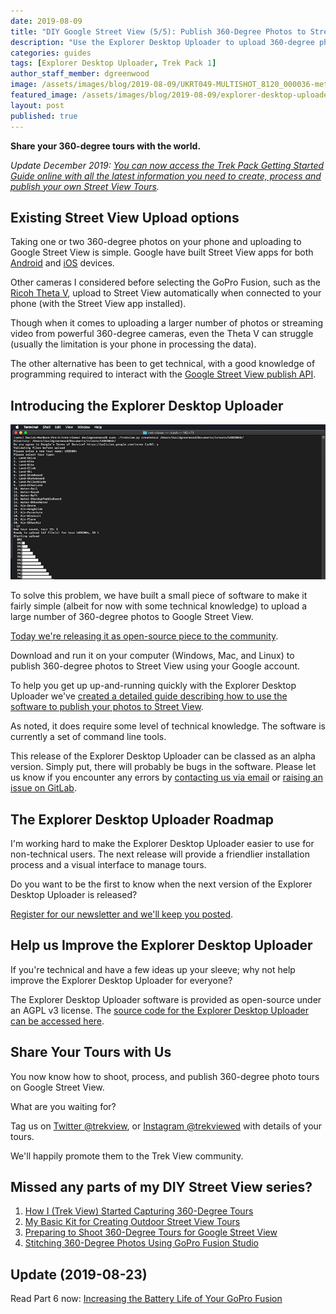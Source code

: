 ```yaml
---
date: 2019-08-09
title: "DIY Google Street View (5/5): Publish 360-Degree Photos to Street View"
description: "Use the Explorer Desktop Uploader to upload 360-degree photo tours to Google Street View from your computer."
categories: guides
tags: [Explorer Desktop Uploader, Trek Pack 1]
author_staff_member: dgreenwood
image: /assets/images/blog/2019-08-09/UKRT049-MULTISHOT_8120_000036-meta.jpg
featured_image: /assets/images/blog/2019-08-09/explorer-desktop-uploader-command-line-tools-example.jpg
layout: post
published: true
---
```


**Share your 360-degree tours with the world.**

_Update December 2019: [You can now access the Trek Pack Getting Started Guide online with all the latest information you need to create, process and publish your own Street View Tours](/tools/trek-pack)._

## Existing Street View Upload options

Taking one or two 360-degree photos on your phone and uploading to Google Street View is simple. Google have built Street View apps for both [Android](https://play.google.com/store/apps/details?id=com.google.android.street) and [iOS](https://apps.apple.com/gb/app/google-street-view/id904418768) devices.

Other cameras I considered before selecting the GoPro Fusion, such as the [Ricoh Theta V](https://theta360.com/en/about/theta/v.html), upload to Street View automatically when connected to your phone (with the Street View app installed).

Though when it comes to uploading a larger number of photos or streaming video from powerful 360-degree cameras, even the Theta V can struggle (usually the limitation is your phone in processing the data).

The other alternative has been to get technical, with a good knowledge of programming required to interact with the [Google Street View publish API](https://developers.google.com/streetview/publish/).

## Introducing the Explorer Desktop Uploader

<img class="img-fluid" src="/assets/images/blog/2019-08-09/explorer-desktop-uploader-command-line-tools-example.jpg" alt="Trek View  Explorer Desktop Uploader CLI Example" title="Trek View Explorer Desktop Uploader CLI Example" />

To solve this problem, we have built a small piece of software to make it fairly simple (albeit for now with some technical knowledge) to upload a large number of 360-degree photos to Google Street View.

[Today we're releasing it as open-source piece to the community](https://gitlab.com/trekview/explorer-desktop-uploader).

Download and run it on your computer (Windows, Mac, and Linux) to publish 360-degree photos to Street View using your Google account.

To help you get up up-and-running quickly with the Explorer Desktop Uploader we've [created a detailed guide describing how to use the software to publish your photos to Street View](https://gitlab.com/trekview/explorer-desktop-uploader/-/wikis/home).

As noted, it does require some level of technical knowledge. The software is currently a set of command line tools.

This release of the Explorer Desktop Uploader can be classed as an alpha version. Simply put, there will probably be bugs in the software. Please let us know if you encounter any errors by [contacting us via email](/contact) or [raising an issue on GitLab](https://gitlab.com/trekview/explorer-desktop-uploader/issues).

## The Explorer Desktop Uploader Roadmap

I'm working hard to make the Explorer Desktop Uploader easier to use for non-technical users. The next release will provide a friendlier installation process and a visual interface to manage tours.

Do you want to be the first to know when the next version of the Explorer Desktop Uploader is released?

[Register for our newsletter and we'll keep you posted](/subscribe).

## Help us Improve the Explorer Desktop Uploader

If you're technical and have a few ideas up your sleeve; why not help improve the Explorer Desktop Uploader for everyone?

The Explorer Desktop Uploader software is provided as open-source under an AGPL v3 license. The [source code for the Explorer Desktop Uploader can be accessed here](https://gitlab.com/trekview/explorer-desktop-uploader).

## Share Your Tours with Us

You now know how to shoot, process, and publish 360-degree photo tours on Google Street View.

What are you waiting for?

Tag us on [Twitter @trekview](https://twitter.com/trekview), or [Instagram @trekviewed](https://www.instagram.com/trekviewed/) with details of your tours.

We'll happily promote them to the Trek View community.

## Missed any parts of my DIY Street View series?

1. [How I (Trek View) Started Capturing 360-Degree Tours](/blog/2019/diy-google-street-view-part-1-how-trek-view-started)
2. [My Basic Kit for Creating Outdoor Street View Tours](/blog/2019/diy-google-street-view-part-2-my-street-view-kit)
3. [Preparing to Shoot 360-Degree Tours for Google Street View](/blog/2019/diy-google-street-view-part-3-preparing-to-shoot)
4. [Stitching 360-Degree Photos Using GoPro Fusion Studio](/blog/2019/diy-google-street-view-part-4-processing-photos/)

## Update (2019-08-23)

Read Part 6 now: [Increasing the Battery Life of Your GoPro Fusion](/blog/2019/diy-google-street-view-part-6-increasing-gopro-fusion-battery-life)